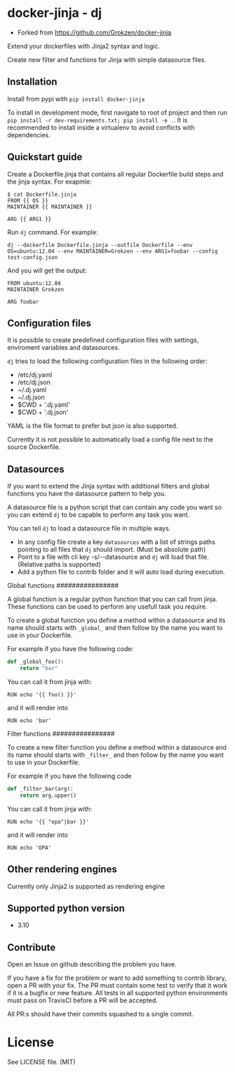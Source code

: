 docker-jinja - dj
=================

 - Forked from https://github.com/Grokzen/docker-jinja

Extend your dockerfiles with Jinja2 syntax and logic.

Create new filter and functions for Jinja with simple datasource files.


Installation
------------

Install from pypi with `pip install docker-jinja`

To install in development mode, first navigate to root of project and then run `pip install -r dev-requirements.txt; pip install -e .`. It is recommended to install inside a virtualenv to avoid conflicts with dependencies.



Quickstart guide
----------------

Create a Dockerfile.jinja that contains all regular Dockerfile build steps and the jinja syntax. For exapmle:

```
$ cat Dockerfile.jinja 
FROM {{ OS }}
MAINTAINER {{ MAINTAINER }} 

ARG {{ ARG1 }}
```

Run `dj` command. For example:

```
dj --dockerfile Dockerfile.jinja --outfile Dockerfile --env OS=ubuntu:12.04 --env MAINTAINER=Grokzen --env ARG1=foobar --config test-config.json
```

And you will get the output:

```
FROM ubuntu:12.04
MAINTAINER Grokzen

ARG foobar
```


Configuration files
-------------------

It is possible to create predefined configuration files with settings, enviroment variables and datasources.

`dj` tries to load the following configuration files in the following order:

- /etc/dj.yaml
- /etc/dj.json
- ~/.dj.yaml
- ~/.dj.json
- $CWD + '.dj.yaml'
- $CWD + '.dj.json'

YAML is the file format to prefer but json is also supported.

Currently it is not possible to automatically load a config file next to the source Dockerfile.



Datasources
-----------

If you want to extend the Jinja syntax with additional filters and global functions you have the datasource pattern to help you.

A datasource file is a python script that can contain any code you want so you can extend `dj` to be capable to perform any task you want.

You can tell `dj` to load a datasource file in multiple ways.

- In any config file create a key `datasources` with a list of strings paths pointing to all files that `dj` should import. (Must be absolute path)
- Point to a file with cli key -s/--datasource and `dj` will load that file. (Relative paths is supported)
- Add a python file to contrib folder and it will auto load during execution.



Global functions
################

A global function is a regular python function that you can call from jinja. These functions can be used to perform any usefull task you require.

To create a global function you define a method within a datasource and its name should starts with `_global_` and then follow by the name you want to use in your Dockerfile.

For example if you have the following code:

```python
def _global_foo():
    return "bar" 
```

You can call it from jinja with:

```Shell
RUN echo '{{ foo() }}'
```

and it will render into

```Shell
RUN echo 'bar'
```



Filter functions
################

To create a new filter function you define a method within a datasource and its name should starts with `_filter_` and then follow by the name you want to use in your Dockerfile.

For example if you have the following code

```python
def _filter_bar(arg):
    return arg.upper()
```

You can call it from jinja with:

```Shell
RUN echo '{{ "opa"|bar }}'
```

and it will render into

```Shell
RUN echo 'OPA'
```



Other rendering engines
-----------------------

Currently only Jinja2 is supported as rendering engine



Supported python version
------------------------

- 3.10


Contribute
----------

Open an Issue on github describing the problem you have.

If you have a fix for the problem or want to add something to contrib library, open a PR with your fix. The PR must contain some test to verify that it work if it is a bugfix or new feature.  All tests in all supported python environments must pass on TravisCI before a PR will be accepted.

All PR:s should have their commits squashed to a single commit.



License
=======

See LICENSE file. (MIT)
